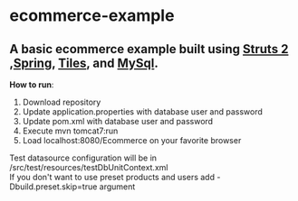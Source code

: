 # ecommerce-example

## A basic ecommerce example built using [Struts 2](http://struts.apache.org/) ,[Spring](https://spring.io/), [Tiles](https://tiles.apache.org/), and [MySql](http://www.mysql.com/).
 
 
 
 **How to run**:
  1. Download repository
  2. Update application.properties with database user and password
  3. Update pom.xml with database user and password  
  4. Execute mvn tomcat7:run
  5. Load localhost:8080/Ecommerce on your favorite browser
  
 Test datasource configuration will be in /src/test/resources/testDbUnitContext.xml   
 If you don't want to use preset products and users add -Dbuild.preset.skip=true argument
  
